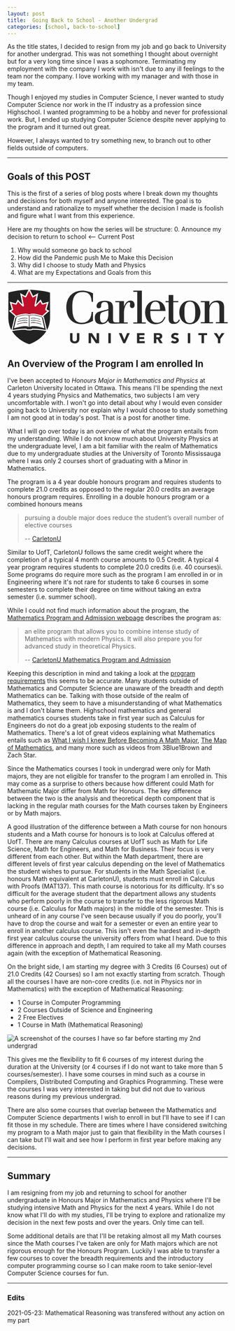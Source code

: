 ```yaml
---
layout: post
title:  Going Back to School - Another Undergrad
categories: [school, back-to-school]
---
```


As the title states, I decided to resign from my job and go back to
University for another undergrad. This was not something I thought 
about overnight but for a very long time since I was a sophomore. 
Terminating my employment with the company I work with isn't due to any ill 
feelings to the team nor the company. I love working with my manager 
and with those in my team. 

Though I enjoyed my studies in Computer Science, I never wanted to study 
Computer Science nor work in the IT industry as a profession since Highschool. 
I wanted programming to be a hobby and never for professional work. 
But, I ended up studying Computer Science despite never applying to the 
program and it turned out great.

However, I always wanted to try something new, to branch out to other fields 
outside of computers. 

---

## Goals of this POST
This is the first of a series of blog posts where I break down my thoughts and 
decisions for both myself and anyone interested. The goal is to 
understand and rationalize to myself whether the decision I made is foolish 
and figure what I want from this experience.

Here are my thoughts on how the series will be structure:
0. Announce my decision to return to school <-- Current Post
1. Why would someone go back to school
2. How did the Pandemic push Me to Make this Decision
3. Why did I choose to study Math and Physics
4. What are my Expectations and Goals from this

---

<svg class="c-culogo" viewBox="0 0 351 90" xmlns="http://www.w3.org/2000/svg"><g fill="none"><g fill="#fff"><path d="M65.348 61.022c.205-.54.399-1.086.578-1.637 1.45-4.3 2.17-8.873 2.13-13.667 0 0-.025-29.332-.124-39.652-.87-.25-1.744-.483-2.622-.7a49.886 49.886 0 0 0-2.665-.63C54.18 2.879 44.36 1.872 36.084 1.628l.02.04a51.55 51.55 0 0 0-2.588.02l.053-.107C24.15 1.536 12.716 3.118 3.563 5.55c-.835.193-1.475.368-1.864.516-.02 2.115-.038 5.034-.053 8.33-.07 14.385-.071 31.322-.071 31.322-.055 6.593 1.31 12.77 4.073 18.38.21.433.43.863.66 1.29.065.122.121.246.188.368l.003-.013c.316.575.646 1.148.998 1.714h-.001l.018.028a39.392 39.392 0 0 0 1.966 2.87c.37.481.745.951 1.124 1.41.28.342.568.672.856 1.004.09.103.177.21.266.311 5.318 6.026 11.725 10.45 18.803 13.59.269.132.532.264.803.395.02.01.244.086.567.195.638.263 1.433.496 2.149.72l.766.256c.855-.312 2.053-.617 2.933-.983l.57-.19c.546-.255 1.078-.51 1.604-.766a56.668 56.668 0 0 0 9.33-5.408l.155-.112c.246-.178.492-.355.737-.538 3.744-2.76 6.964-5.926 10.007-9.884 2.248-2.992 3.924-6.011 5.148-9.202z"></path><path d="M34.836 89.908l-1.647-.542c-.62-.193-1.263-.392-1.838-.626-.573-.193-.61-.208-.712-.259l-.799-.392c-7.582-3.363-14.09-8.069-19.291-13.963l-.274-.32c-.32-.37-.605-.697-.882-1.034-.391-.474-.777-.957-1.158-1.453-.37-.491-.729-.991-1.076-1.499l-.062.264-1.978-3.563c-.047-.085-.09-.173-.133-.26l-.062-.121c-.239-.446-.47-.896-.69-1.351C1.37 58.978-.056 52.553.002 45.703c0-.156.001-17.092.071-31.315.015-3.3.032-6.222.053-8.338l.01-1.081 1.008-.381c.45-.17 1.126-.36 2.065-.577C12.505 1.541 24.013 0 33.193 0l2.918.013-.018.035h.037c9.195.273 18.983 1.419 26.852 3.146 1.016.214 1.942.433 2.736.646a76.24 76.24 0 0 1 2.65.707l1.127.326.011 1.176c.098 10.21.123 39.373.124 39.665.04 4.928-.705 9.702-2.213 14.176a37.632 37.632 0 0 1-.598 1.694l-.06.157c-1.286 3.352-3.04 6.488-5.352 9.564-3.137 4.08-6.417 7.32-10.333 10.207-.21.157-.433.318-.655.479l-.265.19a58.471 58.471 0 0 1-9.574 5.55c-.505.246-1.045.503-1.598.761l-.164.066-.52.175c-.57.232-1.207.43-1.822.62-.4.124-.79.244-1.123.366zm-2.887-4.3c.087.032.247.085.45.153l.098.037c.456.19 1.049.373 1.62.55l.69.22c.236-.076.485-.153.738-.232.567-.176 1.154-.358 1.601-.543l.589-.201c.501-.235 1.001-.474 1.5-.716a55.414 55.414 0 0 0 9.1-5.272l.244-.176c.209-.15.416-.3.622-.455 3.683-2.714 6.763-5.757 9.704-9.583 2.123-2.826 3.738-5.71 4.926-8.805l1.5.482-1.47-.56c.213-.565.398-1.086.57-1.614 1.4-4.156 2.09-8.58 2.052-13.164 0-.294-.025-27.366-.114-38.461a103.2 103.2 0 0 0-1.44-.373 48.249 48.249 0 0 0-2.606-.615c-7.358-1.615-16.428-2.71-25.08-3.036h-1.164c-.31-.006-.62-.009-.93-.009l-.325.002c-.401.004-.825.014-1.259.027l-2.634.082.08-.161c-8.522.22-18.672 1.667-27.045 3.891-.274.063-.507.12-.705.171-.017 1.967-.03 4.432-.043 7.156-.069 14.217-.07 31.144-.07 31.314-.052 6.364 1.263 12.308 3.91 17.68.203.42.415.833.635 1.243.025.046.05.094.074.143l.11.197c.336.612.649 1.15.955 1.642l.056.093c.578.923 1.195 1.82 1.848 2.69.348.452.712.908 1.08 1.354.261.316.528.623.794.93l.296.347c4.898 5.549 11.042 9.987 18.26 13.19z"></path></g><g fill="#fff"><path d="M34.814 88.236l3.503-1.174c9.565-4.455 16.015-9.138 21.832-16.706 5.511-7.332 7.63-14.819 7.906-24.638 0-.001-.131-31.714-.189-39.442C64.475 4.329 44.075 1.577 34.81 1.66"></path><path d="M35.311 89.734l-.996-2.996 3.419-1.146c9.653-4.506 15.79-9.204 21.169-16.2 5.029-6.692 7.299-13.79 7.58-23.72-.002-.249-.122-29.232-.182-38.365-4.609-1.631-22.409-4.173-31.477-4.068L34.796.081c9.298-.084 30.055 2.645 33.852 4.823l.786.451.007.908c.056 7.453.189 39.312.189 39.454-.302 10.681-2.76 18.321-8.224 25.59-5.737 7.463-12.231 12.439-22.426 17.187l-.164.065z"></path></g><g fill="#fff"><path d="M34.81 1.66c-9.918.09-29.901 3.194-33.111 4.406-.123 15.086-.124 39.65-.124 39.65.238 9.377 2.4 17.317 7.905 24.64 5.822 7.578 12.76 12.34 21.852 16.708.083.04 3.482 1.172 3.482 1.172"></path><path d="M34.318 89.735c-3.49-1.164-3.551-1.192-3.66-1.244C20.4 83.563 13.696 78.429 8.234 71.32 2.877 64.193.264 56.074.002 45.756c0-.286.002-24.785.123-39.705l.009-1.084 1.01-.38C4.824 3.2 25.02.168 34.796.08l.028 3.158c-8.872.08-26.497 2.707-31.562 4.004-.112 14.98-.114 38.235-.114 38.474.247 9.718 2.588 17.036 7.587 23.687 5.188 6.753 11.34 11.455 21.208 16.203.369.13 2.22.748 3.366 1.13z"></path></g><path d="M56.808 45.993l-.837-.274-.182-.878-1.438-.563c-3.914-1.366-7.927-2.467-12.07-2.864-2.669-.256-5.37-.055-7.421 1.27-2.044-1.326-4.744-1.526-7.413-1.27-4.145.397-8.163 1.497-12.083 2.864l-1.439.563-.185.878-.839.274-4.687 19.653c2.643-.488 8.09-1.281 11.108-1.595 3.754-.421 6.952-.58 11.19-.437-.018.17-.068.313.038.483.491.472 1.48.427 2.271.498.822.032 1.187.045 1.996.051.807.006 1.176-.019 1.995-.051.79-.071 1.782-.026 2.275-.498.105-.17.057-.313.038-.483 4.24-.143 7.44.016 11.19.437 3.016.314 8.459 1.107 11.103 1.595zM34.294 60.786c-2.183-1.174-4.906-1.35-7.559-1.2-5.666.366-10.76 1.616-16.095 3.44l4.082-17.777c4.096-1.565 8.402-2.808 12.854-3.185 2.916-.18 5.425.19 6.869 1.23zm8.624-1.199c-2.65-.15-5.375.025-7.562 1.2l-.08-17.49c1.446-1.041 3.959-1.41 6.873-1.231 4.452.378 8.751 1.62 12.843 3.184L59 63.028c-5.326-1.826-10.415-3.076-16.081-3.44z" fill="#282828"></path><path d="M36.084 1.627l4.652 9.388.013.031c.019.04.08.167.247.458.155-.06.306-.12.456-.183.21-.118 7.793-4.449 7.793-4.449l-3.688 18.183 7.523-7.945 3.165 6.042c.104-.016.825-.138.825-.138l-.41.069 9.247-2.552-2.94 10.416s-.04.07-.056.089l.007.003-.038.12.028-.041s-.242.735-.352 1.063c-.044.135-.146.466-.174.55l4.735 2.452-9.837 8.752.107.51.81.267 4.932 21.046c3.349-6.04 4.984-12.794 4.925-20.042 0 0-.025-29.331-.123-39.652-9.418-2.717-21.777-4.14-31.847-4.437m-1.27 86.61c.871-.318 2.107-.63 2.992-1.006 8.633-3.601 16.324-9.04 22.343-16.875a40.259 40.259 0 0 0 1.983-2.898l-1.014-.187c-2.72-.502-8.156-1.284-10.988-1.58a75.53 75.53 0 0 0-1.099-.115c-.302-.03-.603-.06-.898-.087h-.012a68.004 68.004 0 0 0-7.842-.253l-.057.055c-.837.803-2.001.87-2.852.92l-.473.032-.481.02-1.613.035-2.047-.052-.494-.034c-.85-.05-2.015-.118-2.852-.923l-.054-.053a70.548 70.548 0 0 0-6.217.125l-.02.003c-.188.012-.374.024-.562.04l-.037.002-.55.044a1.82 1.82 0 0 0-.088.008c-.169.015-.337.028-.508.044l-.165.016-.446.042-.288.028-.338.036c-.212.022-.427.047-.646.069-2.825.295-8.263 1.078-10.979 1.579l-1.016.185c.618.995 1.28 1.962 1.984 2.899 6.02 7.833 13.71 13.273 22.342 16.875.885.376 2.122.687 2.992 1.005M1.699 6.066c-.1 10.32-.124 39.65-.124 39.65-.06 7.249 1.575 14.001 4.92 20.04l5.02-21.047.813-.265.094-.443-9.91-8.818 4.734-2.451-.196-.623-.266-.806a4238.67 4238.67 0 0 1-3.06-10.773l9.246 2.552-.4-.066c.08.014.717.119.817.137l3.165-6.044 7.52 7.943-3.688-18.179 7.796 4.448c.15.062.3.123.455.183a6.69 6.69 0 0 0 .244-.451l4.15-8.377.542-1.096C23.499 1.533 11.126 3.344 1.699 6.066z" fill="#222"></path><path d="M9.312 33.06c-.034.493-.494 1.052-.759 1.249l-2.538 1.314 8.228 7.32.551-.215.03-.01c4.736-1.652 8.698-2.588 12.467-2.948 3.1-.297 5.587.044 7.57 1.028 1.989-.984 4.477-1.325 7.577-1.028 3.768.36 7.725 1.297 12.454 2.948l.03.01.49.193 8.201-7.298-2.538-1.314c-.262-.197-.723-.756-.756-1.249-.01-.147-.027-.131-.041-.088l.007-.041c.048-.292 0-.231.264-1.019-.021.02.484-1.5.497-1.512l1.974-6.994-5.83 1.608c-.32.02-.614.132-.928.177-.548.078-.986.152-1.314-.21l-2.34-4.466-6.656 7.028-.528.526c-1.12.854-2.703-.066-2.01-2.496l2.998-14.78-4.084 2.331c-.55.23-1.024.42-1.78.657-.25.079-.5-.083-.668-.242-.29-.476-.78-1.293-.949-1.663l-4.115-8.31-4.12 8.31c-.166.371-.656 1.186-.947 1.663-.167.158-.418.32-.668.242a18.665 18.665 0 0 1-1.78-.657l-4.085-2.331 2.998 14.78c.691 2.43-.89 3.35-2.01 2.496l-.527-.526-6.655-7.028-2.34 4.466c-.33.362-.77.288-1.314.21-.314-.045-.608-.157-.927-.177L6.61 23.406 8.584 30.4c.013.013.52 1.533.496 1.512.263.788.216.727.263 1.019a.416.416 0 0 0 .006.033c-.012-.037-.029-.041-.037.096z" fill="#bf112b"></path><g fill="#282828"><path d="M32.05 47.638c-2.328-.991-5.03-.686-7.49-.259-2.906.506-4.256.873-7.456 1.948l.18-.8s4.03-1.575 9.473-2.214c0 0 3.128-.396 5.293.566v.759zm0 3.536c-2.328-.99-5.03-.686-7.49-.258-2.906.506-4.988.827-8.283 1.928l.18-.8s4.858-1.556 10.3-2.195c0 0 3.13-.396 5.294.566zm0 3.583c-2.328-.99-5.03-.686-7.49-.258-2.906.504-5.857 1.285-9.195 2.406l.18-.8s5.77-2.034 11.212-2.673c0 0 3.13-.397 5.294.565zm5.446-7.12c2.328-.99 5.03-.685 7.49-.258 2.905.506 4.255.873 7.455 1.948l-.18-.8s-4.03-1.575-9.472-2.214c0 0-3.129-.396-5.293.566zm0 3.537c2.328-.99 5.03-.686 7.49-.258 2.905.506 4.988.827 8.283 1.928l-.18-.8s-4.857-1.556-10.3-2.195c0 0-3.129-.396-5.293.566zm0 3.583c2.328-.99 5.03-.686 7.49-.258 2.905.504 5.858 1.285 9.193 2.406l-.178-.8s-5.77-2.034-11.213-2.673c0 0-3.129-.397-5.293.565v.76zM136.48 20.745h-2.176c-.28-10.626-4.571-15.537-14.513-15.537-14.296 0-16.256 12.357-16.256 24.427 0 10.188 1.162 24.498 15.021 24.498 10.087 0 15.4-6.912 15.674-17.2h2.178v14.309c-6.532 3.541-12.192 5.13-18.07 5.13-15.746 0-24.382-11.2-24.382-26.737 0-15.394 9.651-26.668 25.398-26.668 5.733 0 11.829 1.735 17.126 4.192v13.586zm16.47 13.875c2.975-.722 5.225-1.373 7.982-2.312v-3.035c0-4.987-.87-8.239-5.66-8.239-3.628 0-5.843 1.084-5.843 5.853 0 2.82-1.09 4.135-3.63 4.135-1.885 0-3.59-.882-3.59-3.051 0-6.937 7.04-8.744 12.845-8.744 11.102 0 13.28 4.553 13.28 10.551v18.356c0 5.493 1.669 5.566 5.732 5.566v1.807h-5.515c-4.064 0-6.894-.362-8.055-4.698-2.83 4.336-6.385 5.565-11.175 5.565-7.547 0-9.942-3.903-9.942-10.479 0-5.998 3.12-8.816 9.215-10.261zm.435 1.951c-4.353 1.3-5.732 2.89-5.732 9.25 0 4.41.798 8.311 4.717 8.311 6.313 0 8.562-7.949 8.562-12.863v-6.938z"></path><path d="M178.351 21.489h-6.263v-1.823h13.69v8.383h.147c1.528-4.229 4.66-9.258 10.195-9.258 4.297 0 6.627 2.77 6.627 6.998 0 2.917-1.165 4.885-3.787 4.885-1.966 0-3.64-1.46-3.64-3.719 0-1.02.363-2.769.363-3.716 0-1.02-.729-1.823-1.821-1.823-3.787 0-8.084 8.31-8.084 16.182v15.964h6.045v1.823h-19.632v-1.823h6.16V21.49z"></path><path d="M200.77 2.967h13.57v50.585h6.21v1.833h-19.78v-1.833h6.208V4.8h-6.209zM227.8 35.29v.587c0 10.248 1.374 18.228 10.7 18.228 6.577 0 9.903-4.099 11.782-9.37l1.59.586c-3.108 8.491-8.025 11.053-15.975 11.053-10.843 0-16.337-8.492-16.337-18.814 0-9.883 6.29-18.814 16.843-18.814 9.253 0 15.542 6.735 15.542 16.544H227.8zm15.47-2.268c0-5.271-.29-12.445-7.662-12.445-6.218 0-7.808 7.907-7.808 12.445zm8.762-13.397h4.987V9.89h7.373v9.735h8.023v1.83h-8.023v25.477c0 4.32.866 6.369 3.832 6.369 2.746 0 3.903-2.05 5.06-4.393l1.661.732-.65 1.317c-1.446 2.636-3.904 4.98-9.107 4.98-7.518 0-8.169-4.32-8.169-9.005V21.456h-4.987z"></path><path d="M290.77 18.791c12.843 0 16.812 11.406 16.812 18.792 0 7.384-3.968 18.79-16.812 18.79-12.843 0-16.814-11.406-16.814-18.79 0-7.386 3.97-18.792 16.814-18.792zm0 35.755c8.514 0 8.586-9.286 8.586-16.963 0-7.678-.072-16.963-8.586-16.963-8.515 0-8.587 9.285-8.587 16.963 0 7.677.072 16.963 8.587 16.963zM314.474 53.27V21.467h-6.261v-1.808H321.9v6.794h.146c2.257-4.915 6.626-7.662 12.596-7.662 7.137 0 10.704 2.964 10.704 10.191V53.27h5.752v1.807h-18.931v-1.807h5.752V29.345c0-3.975-.73-7.951-5.825-7.951-6.77 0-10.193 6.36-10.193 13.083V53.27h5.751v1.807h-19.44V53.27zM114.71 80.514c0 3.741-2.533 6.519-7.397 6.519-4.89 0-7.422-2.778-7.422-6.519V70.77h3.872v9.61c0 1.948 1.49 3.427 3.55 3.427 2.035 0 3.525-1.479 3.525-3.427v-9.61h3.872zm14.742-9.744h5.263l7.471 11.021h.05v-11.02h3.873v15.86h-5.065l-7.67-11.291h-.05v11.29h-3.872zm31.472 0h3.872v15.86h-3.872zm16.703 0h4.419l4.344 10.394h.049l4.419-10.394h4.146l-7.25 15.86h-3.102zm28.914 0h11.94v3.226h-8.067v2.957h7.62v3.226h-7.62v3.226h8.514v3.225h-12.388V70.77zm26.904 0h6.801c3.6 0 6.628 1.12 6.628 4.817 0 2.217-1.316 3.942-3.8 4.345l4.47 6.698H242.9l-3.675-6.34h-1.91v6.34h-3.872zm3.872 6.563h2.283c1.415 0 3.253-.044 3.253-1.77 0-1.588-1.59-1.835-3.004-1.835h-2.532zm33.186-2.687c-.621-.717-1.861-1.053-2.805-1.053-1.092 0-2.607.448-2.607 1.636 0 2.889 8.092 1.03 8.092 6.586 0 3.54-3.152 5.218-6.776 5.218-2.259 0-4.245-.604-5.908-1.993l2.755-2.733c.795.942 2.085 1.501 3.375 1.501 1.267 0 2.681-.537 2.681-1.658 0-2.91-8.24-1.344-8.24-6.63 0-3.383 3.25-5.151 6.701-5.151 1.986 0 3.897.47 5.386 1.657zm17.051-3.876h3.873v15.86h-3.873zm21.841 3.092h-5.015v-3.09h13.901v3.09h-5.014V86.63h-3.872zm26.086 6.004l-6.603-9.096h4.816l3.725 5.936 3.946-5.936h4.593l-6.604 9.096v6.764h-3.873v-6.764z"></path></g></g></svg>

## An Overview of the Program I am enrolled In

I've been accepted to *Honours Major in Mathematics and Physics* at 
Carleton University located in Ottawa. This means I'll be spending the next 
4 years studying Physics and Mathematics, two subjects I am very uncomfortable 
with. I won't go into detail about why I would even consider going back to 
University nor explain why I would choose to study something I am not good at 
in today's post. That is a post for another time.

What I will go over today is an overview of what the program entails from my 
understanding. While I do not know much about University Physics at the 
undergraduate level, I am a bit familiar with the realm of Mathematics due to 
my undergraduate studies at the University of Toronto Mississauga where I was 
only 2 courses short of graduating with a Minor in Mathematics. 

The program is a 4 year double honours program and requires students to 
complete 21.0 credits as opposed to the regular 20.0 credits an average 
honours program requires. Enrolling in a double honours program or a combined 
honours means 

> pursuing a double major does reduce the student’s overall number of elective courses
>
> -- [CarletonU](https://admissions.carleton.ca/programs-of-study/how-to-choose-a-major/enhance-your-major/)

Similar to UofT, CarletonU follows the same credit weight where the 
completion of a typical 4 month course amounts to 0.5 Credit. A typical 4 year 
program requires students to complete 20.0 credits (i.e. 40 courses)i. Some 
programs do require more such as the program I am enrolled in or in Engineering 
where it's not rare for students to take 6 courses in some semesters to complete 
their degree on time without taking an extra semester (i.e. summer school).

While I could not find much information about the program, the 
[Mathematics Program and Admission webpage](https://carleton.ca/math/undergrad-programs-admission/#degree) 
describes the program as:

> an elite program that allows you to combine intense study of Mathematics with modern Physics. It will also prepare you for advanced study in theoretical Physics.
>
> -- [CarletonU Mathematics Program and Admission](https://carleton.ca/math/undergrad-programs-admission/#degree)

Keeping this description in mind and taking a look at the 
[program requirements](https://calendar.carleton.ca/undergrad/undergradprograms/physics/#Mathematics_and_Physics__BSc_Double_Honours) 
this seems to be accurate. Many students outside of Mathematics and 
Computer Science are unaware of the breadth and depth Mathematics can be. 
Talking with those outside of the realm of Mathematics, they seem to have a 
misunderstanding of what Mathematics is and I don't blame them. Highschool 
mathematics and general mathematics courses students take in first year 
such as Calculus for Engineers do not do a great job exposing students to the 
realm of Mathematics. There's a lot of great videos explaining what 
Mathematics entails such as [What I wish I knew Before Becoming A Math Major](https://www.youtube.com/watch?v=wk28BSaLszo), 
[The Map of Mathematics](https://www.youtube.com/watch?v=OmJ-4B-mS-Y), and many more 
such as videos from 3Blue1Brown and Zach Star.

Since the Mathematics courses I took in undergrad were only for Math majors, 
they are not eligible for transfer to the program I am enrolled in. This may 
come as a surprise to others because how different could Math for Mathematic 
Major differ from Math for Honours. The key difference between the two is the 
analysis and theoretical depth component that is lacking in the regular math 
courses for the Math courses taken by Engineers or by Math majors. 

A good illustration of the difference between a Math course for non honours 
students and a Math course for honours is to look at Calculus offered at UofT. 
There are many Calculus courses at UofT such as Math for Life Science, Math 
for Engineers, and Math for Business. Their focus is very different from each 
other. But within the Math department, there are different levels of first year 
calculus depending on the level of Mathematics the student wishes to pursue. 
For students in the Math Specialist (i.e. honours Math equivalent at CarletonU), 
students must enroll in Calculus with Proofs (MAT137). This math course is 
notorious for its difficulty. It's so difficult for the average student 
that the department allows any students who perform poorly in the course to 
transfer to the less rigorous Math course (i.e. Calculus for Math majors) 
in the middle of the semester. This is unheard of in any course I've 
seen because usually if you do poorly, you'll have to drop the course and wait 
for a semester or even an entire year to enroll in another calculus course. 
This isn't even the hardest and in-depth first year
calculus course the university offers from what I heard.
Due to this difference in approach and depth, I am required to take all my 
Math courses again (with the exception of Mathematical Reasoning. 

On the bright side, I am starting my degree with 3 Credits (6 Courses) out 
of 21.0 Credits (42 Courses) so I am not exactly starting from scratch. 
Though all the courses I have are non-core credits (i.e. not in Physics nor 
in Mathematics) with the exception of Mathematical Reasoning: 
* 1 Course in Computer Programming
* 2 Courses Outside of Science and Engineering
* 2 Free Electives
* 1 Course in Math (Mathematical Reasoning)

![A screenshot of the courses I have so far before starting my 2nd undergrad](../assets/personal/carleton-transfer-electives.png)

This gives me the flexibility to fit 6 courses of my interest during the
duration at the University (or 4 courses if I do not want to take more than 
5 courses/semester). 
I have some courses in mind such as a course in 
Compilers, Distributed Computing and Graphics Programming. These were the 
courses I was very interested in taking but did not due to various reasons 
during my previous undergrad.

There are also some courses that overlap between the Mathematics and Computer 
Science departments I wish to enroll in but I'll have to see if I can fit 
those in my schedule. There are times where I have considered switching my 
program to a Math major just to gain that flexibility in the Math courses I 
can take but I'll wait and see how I perform in first year before making 
any decisions.

---

## Summary

I am resigning from my job and returning to school for another undergraduate 
in Honours Major in Mathematics and Physics where I'll be studying intensive 
Math and Physics for the next 4 years. While I do not know what I'll do 
with my studies, I'll be trying to explore and rationalize my decision in 
the next few posts and over the years. Only time can tell.

Some additional details are that I'll be retaking almost
all my Math courses since 
the Math courses I've taken are only for Math majors which are not rigorous 
enough for the Honours Program. Luckily I was able to transfer a few 
courses to cover the breadth requirements and the introductory computer 
programming course so I can make room to take senior-level Computer 
Science courses for fun.

---

### Edits
2021-05-23: Mathematical Reasoning was transfered without any action on my part


